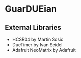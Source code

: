 # GuarDUEian


## External Libraries
- HCSR04 by Martin Sosic
- DueTimer by Ivan Seidel
- Adafruit NeoMatrix by Adafruit 
